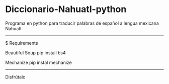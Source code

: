 # Diccionario-Nahuatl-python
Programa en python para traducir palabras de español a lengua mexicana Nahuatl. 

----------------------------------------

$ Requirements

Beautiful Soup 
pip install bs4
                                                                     
Mechanize
pip instal mechanize

------------------------------------

Disfrútalo
